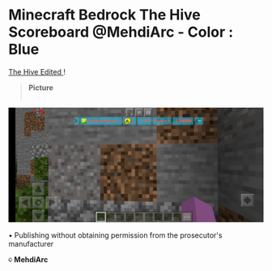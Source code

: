 # Minecraft Bedrock The Hive Scoreboard @MehdiArc - Color : Blue

[The Hive Edited ]() !

  > <b>Picture</b><br><br>

  ![](image/image.png)

• Publishing without obtaining permission from the prosecutor's manufacturer 

``©`` **MehdiArc**
